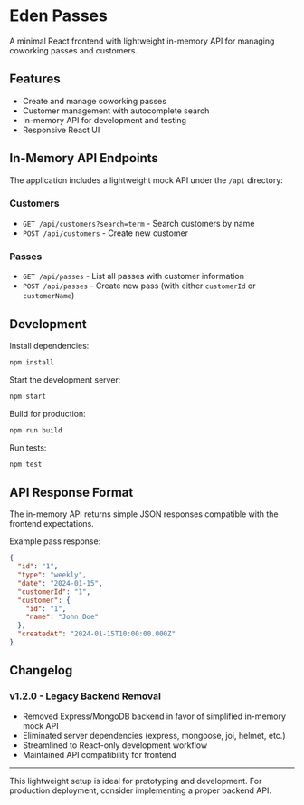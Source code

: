# Eden Passes

A minimal React frontend with lightweight in-memory API for managing coworking passes and customers.

## Features

- Create and manage coworking passes
- Customer management with autocomplete search
- In-memory API for development and testing
- Responsive React UI

## In-Memory API Endpoints

The application includes a lightweight mock API under the `/api` directory:

### Customers
- `GET /api/customers?search=term` - Search customers by name
- `POST /api/customers` - Create new customer

### Passes  
- `GET /api/passes` - List all passes with customer information
- `POST /api/passes` - Create new pass (with either `customerId` or `customerName`)

## Development

Install dependencies:
```bash
npm install
```

Start the development server:
```bash
npm start
```

Build for production:
```bash
npm run build
```

Run tests:
```bash
npm test
```

## API Response Format

The in-memory API returns simple JSON responses compatible with the frontend expectations.

Example pass response:
```json
{
  "id": "1",
  "type": "weekly",
  "date": "2024-01-15",
  "customerId": "1",
  "customer": {
    "id": "1",
    "name": "John Doe"
  },
  "createdAt": "2024-01-15T10:00:00.000Z"
}
```

## Changelog

### v1.2.0 - Legacy Backend Removal

- Removed Express/MongoDB backend in favor of simplified in-memory mock API
- Eliminated server dependencies (express, mongoose, joi, helmet, etc.)
- Streamlined to React-only development workflow
- Maintained API compatibility for frontend

---

This lightweight setup is ideal for prototyping and development. For production deployment, consider implementing a proper backend API.
